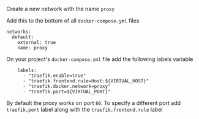 Create a new network with the name `proxy`

Add this to the bottom of all `docker-compose.yml` files

```
networks:
  default:
    external: true
    name: proxy
```

On your project's `docker-compose.yml` file add the following labels variable
```
    labels:
      - "traefik.enable=true"
      - "traefik.frontend.rule=Host:${VIRTUAL_HOST}"
      - "traefik.docker.network=proxy"
      - "traefik.port=${VIRTUAL_PORT}"
```

By default the proxy works on port `80`. To specify a different port add `traefik.port` label along with the `traefik.frontend.rule` label